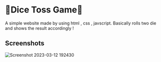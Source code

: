 
# 🎲Dice Toss Game🎲

A simple website made by using html , css , javscript. Basically rolls two die and shows the result accordingly !



## Screenshots
![Screenshot 2023-03-12 192430](https://user-images.githubusercontent.com/113968917/224549218-a61c042d-1024-4dc3-a661-e0cd5c5a74eb.jpg)




